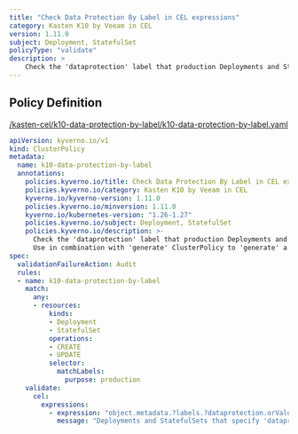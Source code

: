 ```yaml
---
title: "Check Data Protection By Label in CEL expressions"
category: Kasten K10 by Veeam in CEL
version: 1.11.0
subject: Deployment, StatefulSet
policyType: "validate"
description: >
    Check the 'dataprotection' label that production Deployments and StatefulSet have a named K10 Policy. Use in combination with 'generate' ClusterPolicy to 'generate' a specific K10 Policy by name.
---
```


## Policy Definition
<a href="https://github.com/kyverno/policies/raw/main//kasten-cel/k10-data-protection-by-label/k10-data-protection-by-label.yaml" target="-blank">/kasten-cel/k10-data-protection-by-label/k10-data-protection-by-label.yaml</a>

```yaml
apiVersion: kyverno.io/v1
kind: ClusterPolicy
metadata:
  name: k10-data-protection-by-label
  annotations:
    policies.kyverno.io/title: Check Data Protection By Label in CEL expressions
    policies.kyverno.io/category: Kasten K10 by Veeam in CEL 
    kyverno.io/kyverno-version: 1.11.0
    policies.kyverno.io/minversion: 1.11.0
    kyverno.io/kubernetes-version: "1.26-1.27"
    policies.kyverno.io/subject: Deployment, StatefulSet
    policies.kyverno.io/description: >-
      Check the 'dataprotection' label that production Deployments and StatefulSet have a named K10 Policy.
      Use in combination with 'generate' ClusterPolicy to 'generate' a specific K10 Policy by name.
spec:
  validationFailureAction: Audit
  rules:
  - name: k10-data-protection-by-label
    match:
      any: 
      - resources:
          kinds:
          - Deployment
          - StatefulSet
          operations:
          - CREATE
          - UPDATE
          selector:
            matchLabels:
              purpose: production
    validate:
      cel:
        expressions:
          - expression: "object.metadata.?labels.?dataprotection.orValue('').startsWith('k10-')"
            message: "Deployments and StatefulSets that specify 'dataprotection' label must have a valid k10-?* name (use labels: dataprotection: k10-<policyname>)"


```
